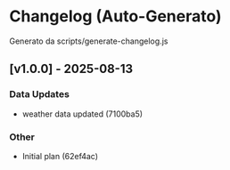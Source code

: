 # Changelog (Auto-Generato)

Generato da scripts/generate-changelog.js

## [v1.0.0] - 2025-08-13

### Data Updates
- weather data updated (7100ba5)

### Other
- Initial plan (62ef4ac)

